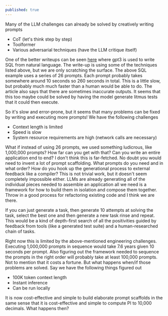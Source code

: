 ```yaml
---
published: true
---
```


Many of the LLM challenges can already be solved by creatively writing prompts

- CoT (let's think step by step)
- Toolformer
- Various adversarial techniques (have the LLM critique itself)

One of the better writeups can be seen [here](https://www.patterns.app/blog/2023/01/18/crunchbot-sql-analyst-gpt/) where gpt3 is used to write SQL from natural language.
The write-up is using some of the techniques listed above, but we are only scratching the surface.
The above SQL example uses a series of 26 prompts. Each prompt probably takes somewhere around 10 seconds so 260 seconds in total.
This is a little slow, but probably much much faster than a human would be able to do.
The article also says that there are sometimes inaccurate outputs. It seems that this too maybe could be solved by having the model generate litmus tests that it could then execute.

So it's slow and error-prone, but it seems that many problems can be fixed by writing and executing more prompts!
We have the following challenges

- Context length is limited
- Speed is slow
- System resource requirements are high (network calls are necessary)


What if instead of using 26 prompts, we used something ludicrous, like 1,000,000 prompts? How far can you get with that? Can you write an entire application end to end? I don't think this is far-fetched. No doubt you would need to invent a lot of prompt scaffolding. What prompts do you need and in what order? How do you hook up the generational process to external feedback like a compiler?
This is not trivial work, but it doesn't seem completely impossible either.
LLMs are already generating all of the individual pieces needed to assemble an application all we need is a framework for how to build them in isolation and compose them together. Throw in a good process for refactoring existing code and I think we are there.

If you can just generate a task, then generate 10 attempts at solving the task, select the best one and then generate a new task rinse and repeat.
This would be a kind of depth-first search of all the positivities guided by feedback from tools (like a generated test suite) and a human-researched chain of tasks.

Right now this is limited by the above-mentioned engineering challenges. Executing 1,000,000 prompts in sequence would take 7.6 years given 10 seconds per prompt. Also figuring out the framework needed to sequence the prompts in the right order will probably take at least 100,000 prompts. Not to mention that it costs a fortune. But what happens when/if those problems are solved. Say we have the following things figured out

- 100K token context length
- Instant inference
- Can be run locally

It is now cost-effective and simple to build elaborate prompt scaffolds in the same sense that it is cost-effective and simple to compute PI to 10,000 decimals. What happens then?